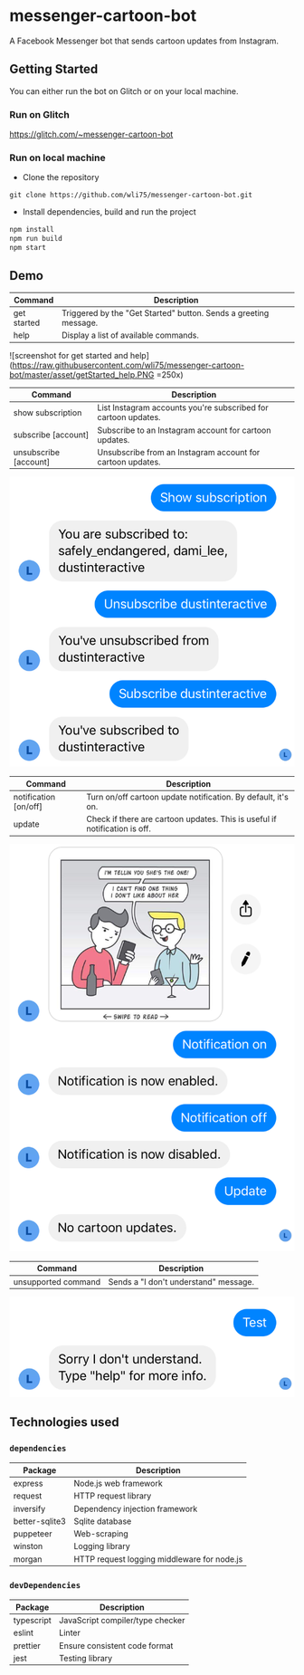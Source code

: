 # messenger-cartoon-bot

A Facebook Messenger bot that sends cartoon updates from Instagram.

## Getting Started
You can either run the bot on Glitch or on your local machine.

### Run on Glitch
https://glitch.com/~messenger-cartoon-bot

### Run on local machine
* Clone the repository
```
git clone https://github.com/wli75/messenger-cartoon-bot.git
```
* Install dependencies, build and run the project
```
npm install
npm run build
npm start
```

## Demo

| Command         | Description                                                      |
| --------------- | -----------------------------------------------------------------|
| get started     | Triggered by the "Get Started" button. Sends a greeting message. |
| help            | Display a list of available commands.                            |

![screenshot for get started and help](https://raw.githubusercontent.com/wli75/messenger-cartoon-bot/master/asset/getStarted_help.PNG =250x)

| Command               | Description                                                    |
| --------------------- | ---------------------------------------------------------------|
| show subscription     | List Instagram accounts you're subscribed for cartoon updates. |
| subscribe [account]   | Subscribe to an Instagram account for cartoon updates.         |
| unsubscribe [account] | Unsubscribe from an Instagram account for cartoon updates.     |

![screenshot for subscription](https://raw.githubusercontent.com/wli75/messenger-cartoon-bot/master/asset/subscription.PNG)

| Command               | Description                                                                |
| --------------------- | ---------------------------------------------------------------------------|
| notification [on/off] | Turn on/off cartoon update notification. By default, it's on.              |
| update                | Check if there are cartoon updates. This is useful if notification is off. |

![screenshot for notification](https://raw.githubusercontent.com/wli75/messenger-cartoon-bot/master/asset/notification.PNG)

| Command             | Description                           |
| ------------------- | --------------------------------------|
| unsupported command | Sends a "I don't understand" message. |

![screenshot for unsupported command](https://raw.githubusercontent.com/wli75/messenger-cartoon-bot/master/asset/unknown.PNG)

## Technologies used
### `dependencies`

| Package         | Description                                      |
| --------------- | -------------------------------------------------|
| express         | Node.js web framework                            |
| request         | HTTP request library                             |
| inversify       | Dependency injection framework                   |
| better-sqlite3  | Sqlite database                                  |
| puppeteer       | Web-scraping                                     |
| winston         | Logging library                                  |
| morgan          | HTTP request logging middleware for node.js      |

### `devDependencies`

| Package        | Description                        |
| -------------- | ---------------------------------- |
| typescript     | JavaScript compiler/type checker   |
| eslint         | Linter                             |
| prettier       | Ensure consistent code format      |
| jest           | Testing library                    |
